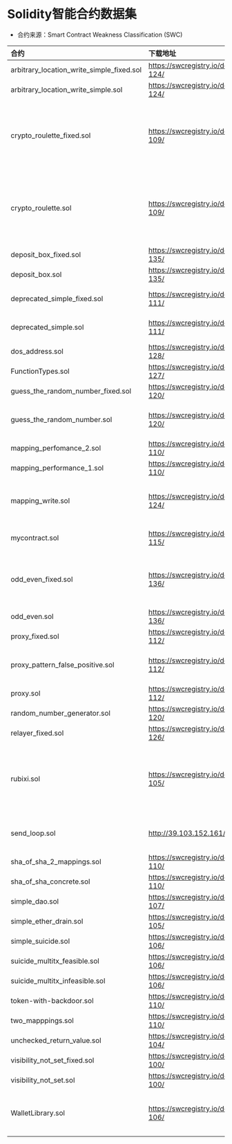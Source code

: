 # Solidity智能合约数据集

* 合约来源：Smart Contract Weakness Classification (SWC)

|合约|下载地址|漏洞|
|:--|:--|:--|
|arbitrary_location_write_simple_fixed.sol|https://swcregistry.io/docs/SWC-124/|controlled-array-length|
|arbitrary_location_write_simple.sol|https://swcregistry.io/docs/SWC-124/|controlled-array-length|
|crypto_roulette_fixed.sol|https://swcregistry.io/docs/SWC-109/|weak-prng, controlled-array-length, incorrect-equality, uninitialized-local|
|crypto_roulette.sol|https://swcregistry.io/docs/SWC-109/|weak-prng, controlled-array-length, incorrect-equality， uninitialized-storage|
|deposit_box_fixed.sol|https://swcregistry.io/docs/SWC-135/|uninitialized-state|
|deposit_box.sol|https://swcregistry.io/docs/SWC-135/|uninitialized-state|
|deprecated_simple_fixed.sol|https://swcregistry.io/docs/SWC-111/|suicidal, unchecked-lowlevel|
|deprecated_simple.sol|https://swcregistry.io/docs/SWC-111/|suicidal, unchecked-lowlevel|
|dos_address.sol|https://swcregistry.io/docs/SWC-128/|controlled-array-length|
|FunctionTypes.sol|https://swcregistry.io/docs/SWC-127/|arbitrary-send|
|guess_the_random_number_fixed.sol|https://swcregistry.io/docs/SWC-120/|2 incorrect-equality|
|guess_the_random_number.sol|https://swcregistry.io/docs/SWC-120/|arbitrary-send, 2 incorrect-equality|
|mapping_perfomance_2.sol|https://swcregistry.io/docs/SWC-110/|uninitialized-state|
|mapping_performance_1.sol|https://swcregistry.io/docs/SWC-110/|uninitialized-state|
|mapping_write.sol|https://swcregistry.io/docs/SWC-124/|controlled-array-length, uninitialized-state|
|mycontract.sol|https://swcregistry.io/docs/SWC-115/|arbitrary-send, tx-origin|
|odd_even_fixed.sol|https://swcregistry.io/docs/SWC-136/|reentrancy-eth, 2 uninitialized-local, 2 unchecked-lowlevel|
|odd_even.sol|https://swcregistry.io/docs/SWC-136/|reentrancy-eth|
|proxy_fixed.sol|https://swcregistry.io/docs/SWC-112/|controlled-delegatecall|
|proxy_pattern_false_positive.sol|https://swcregistry.io/docs/SWC-112/|controlled-delegatecall, uninitialized-state|
|proxy.sol|https://swcregistry.io/docs/SWC-112/|controlled-delegatecall|
|random_number_generator.sol|https://swcregistry.io/docs/SWC-120/|weak-prng|
|relayer_fixed.sol|https://swcregistry.io/docs/SWC-126/|unchecked-lowlevel|
|rubixi.sol|https://swcregistry.io/docs/SWC-105/|controlled-array-length, 4 unchecked-send, divide-before-multiply|
|send_loop.sol|http://39.103.152.161/|uninitialized-state, uninitialized-local|
|sha_of_sha_2_mappings.sol|https://swcregistry.io/docs/SWC-110/|uninitialized-state|
|sha_of_sha_concrete.sol|https://swcregistry.io/docs/SWC-110/|uninitialized-state|
|simple_dao.sol|https://swcregistry.io/docs/SWC-107/|reentrancy-eth|
|simple_ether_drain.sol|https://swcregistry.io/docs/SWC-105/|arbitrary-send|
|simple_suicide.sol|https://swcregistry.io/docs/SWC-106/|suicidal|
|suicide_multitx_feasible.sol|https://swcregistry.io/docs/SWC-106/|suicidal|
|suicide_multitx_infeasible.sol|https://swcregistry.io/docs/SWC-106/|suicidal|
|token-with-backdoor.sol|https://swcregistry.io/docs/SWC-110/|backdoor|
|two_mapppings.sol|https://swcregistry.io/docs/SWC-110/|uninitialized-state|
|unchecked_return_value.sol|https://swcregistry.io/docs/SWC-104/|unchecked-lowlevel|
|visibility_not_set_fixed.sol|https://swcregistry.io/docs/SWC-100/|arbitrary-send|
|visibility_not_set.sol|https://swcregistry.io/docs/SWC-100/|arbitrary-send|
|WalletLibrary.sol|https://swcregistry.io/docs/SWC-106/|reentrancy-eth, suicidal, 2 uninitialized-local|
